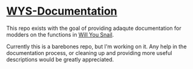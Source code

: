 # [WYS-Documentation](https://github.com/thennothinghappened/WYS-Documentation/wiki)
 This repo exists with the goal of providing adaqute documentation for modders on the functions in [Will You Snail](https://store.steampowered.com/app/1115050/Will_You_Snail/).

Currently this is a barebones repo, but I'm working on it.
Any help in the documentation process, or cleaning up and providing more useful descriptions would be greatly appreciated.
